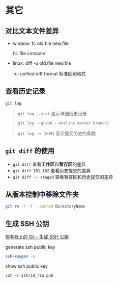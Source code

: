 # 其它

## 对比文本文件差异

- window: fc old.file new.file

  fc: file compare

- linux: diff -u old.file new.file

  -u: unified diff format 标准区别格式

## 查看历史记录

`git log`

> `git log --stat` 显示详细历史记录

> `git log --graph --oneline master branch1`

> `git log -n [NUM]` 显示提交历史的条数

## `git diff` 的使用

- `git diff` 查看**工作区**和**暂存区**的差异
- `git diff ID1 ID2` 查看历史提交的差异
- `git diff -- staged` 查看暂存区和历史提交的差异


## 从版本控制中移除文件夹

```bash
git rm -r -f --cached DirectoryName
```


## 生成 SSH 公钥

[服务器上的 Git - 生成 SSH 公钥](https://git-scm.com/book/zh/v2/%E6%9C%8D%E5%8A%A1%E5%99%A8%E4%B8%8A%E7%9A%84-Git-%E7%94%9F%E6%88%90-SSH-%E5%85%AC%E9%92%A5)

generate ssh public key

```bash
ssh-keygen -o
```

show ssh public key

```bash
cat ~/.ssh/id_rsa.pub
```
